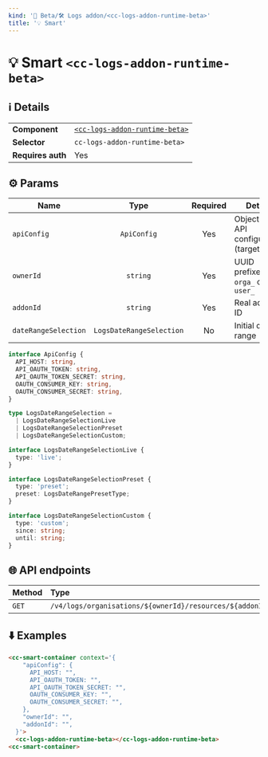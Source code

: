 ```yaml
---
kind: '🚧 Beta/🛠 Logs addon/<cc-logs-addon-runtime-beta>'
title: '💡 Smart'
---
```


# 💡 Smart `<cc-logs-addon-runtime-beta>`

## ℹ️ Details

<table>
  <tr><td><strong>Component    </strong> <td><a href="🚧-beta-🛠-logs-addon-cc-logs-addon-runtime-beta--default-story"><code>&lt;cc-logs-addon-runtime-beta&gt;</code></a>
  <tr><td><strong>Selector     </strong> <td><code>cc-logs-addon-runtime-beta></code>
  <tr><td><strong>Requires auth</strong> <td>Yes
</table>

## ⚙️ Params

| Name                 |           Type           | Required | Details                                     | Default |
|----------------------|:------------------------:|:--------:|---------------------------------------------|---------|
| `apiConfig`          |       `ApiConfig`        |   Yes    | Object with API configuration (target host) |         |
| `ownerId`            |         `string`         |   Yes    | UUID prefixed with `orga_` or `user_`       |         |
| `addonId`            |         `string`         |   Yes    | Real addon ID                               |         |
| `dateRangeSelection` | `LogsDateRangeSelection` |    No    | Initial date range                          |         |

```ts
interface ApiConfig {
  API_HOST: string,
  API_OAUTH_TOKEN: string,
  API_OAUTH_TOKEN_SECRET: string,
  OAUTH_CONSUMER_KEY: string,
  OAUTH_CONSUMER_SECRET: string,
}

type LogsDateRangeSelection =
  | LogsDateRangeSelectionLive
  | LogsDateRangeSelectionPreset
  | LogsDateRangeSelectionCustom;

interface LogsDateRangeSelectionLive {
  type: 'live';
}

interface LogsDateRangeSelectionPreset {
  type: 'preset';
  preset: LogsDateRangePresetType;
}

interface LogsDateRangeSelectionCustom {
  type: 'custom';
  since: string;
  until: string;
}
```

## 🌐 API endpoints

| Method | Type                                                            | Cache?  |
|--------|:----------------------------------------------------------------|:--------|
| `GET`  | ``/v4/logs/organisations/${ownerId}/resources/${addonId}/logs`` | Default |

## ⬇️️ Examples

```html
<cc-smart-container context='{
    "apiConfig": {
      API_HOST: "",
      API_OAUTH_TOKEN: "",
      API_OAUTH_TOKEN_SECRET: "",
      OAUTH_CONSUMER_KEY: "",
      OAUTH_CONSUMER_SECRET: "",
    },
    "ownerId": "",
    "addonId": "",
  }'>
  <cc-logs-addon-runtime-beta></cc-logs-addon-runtime-beta>
<cc-smart-container>
```
